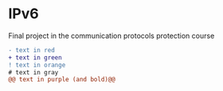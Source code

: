 # IPv6
Final project in the communication protocols protection course


```diff
- text in red
+ text in green
! text in orange
# text in gray
@@ text in purple (and bold)@@
```
